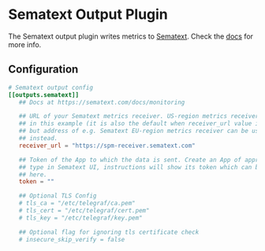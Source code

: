 # Sematext Output Plugin

The Sematext output plugin writes metrics to [Sematext](https://sematext.com/spm/).
Check the [docs](https://sematext.com/docs/monitoring) for more info.

## Configuration

```toml
# Sematext output config
[[outputs.sematext]]
   ## Docs at https://sematext.com/docs/monitoring

   ## URL of your Sematext metrics receiver. US-region metrics receiver is used
   ## in this example (it is also the default when receiver_url value is empty),
   ## but address of e.g. Sematext EU-region metrics receiver can be used
   ## instead.
   receiver_url = "https://spm-receiver.sematext.com"

   ## Token of the App to which the data is sent. Create an App of appropriate
   ## type in Sematext UI, instructions will show its token which can be used
   ## here.
   token = ""

   ## Optional TLS Config
   # tls_ca = "/etc/telegraf/ca.pem"
   # tls_cert = "/etc/telegraf/cert.pem"
   # tls_key = "/etc/telegraf/key.pem"

   ## Optional flag for ignoring tls certificate check
   # insecure_skip_verify = false
```

